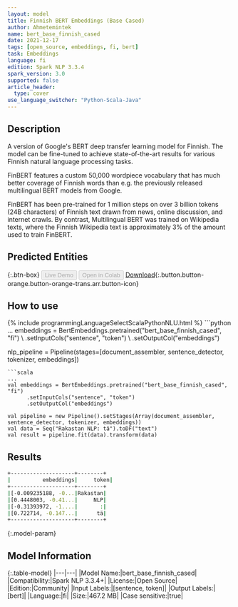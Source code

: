 ```yaml
---
layout: model
title: Finnish BERT Embeddings (Base Cased)
author: Ahmetemintek
name: bert_base_finnish_cased
date: 2021-12-17
tags: [open_source, embeddings, fi, bert]
task: Embeddings
language: fi
edition: Spark NLP 3.3.4
spark_version: 3.0
supported: false
article_header:
  type: cover
use_language_switcher: "Python-Scala-Java"
---
```


## Description

A version of Google's BERT deep transfer learning model for Finnish. The model can be fine-tuned to achieve state-of-the-art results for various Finnish natural language processing tasks.

FinBERT features a custom 50,000 wordpiece vocabulary that has much better coverage of Finnish words than e.g. the previously released multilingual BERT models from Google.

FinBERT has been pre-trained for 1 million steps on over 3 billion tokens (24B characters) of Finnish text drawn from news, online discussion, and internet crawls. By contrast, Multilingual BERT was trained on Wikipedia texts, where the Finnish Wikipedia text is approximately 3% of the amount used to train FinBERT.

## Predicted Entities



{:.btn-box}
<button class="button button-orange" disabled>Live Demo</button>
<button class="button button-orange" disabled>Open in Colab</button>
[Download](https://s3.amazonaws.com/community.johnsnowlabs.com/Ahmetemintek/bert_base_finnish_cased_fi_3.3.4_3.0_1639741264494.zip){:.button.button-orange.button-orange-trans.arr.button-icon}

## How to use



<div class="tabs-box" markdown="1">
{% include programmingLanguageSelectScalaPythonNLU.html %}
```python
...
embeddings = BertEmbeddings.pretrained("bert_base_finnish_cased", "fi") \
      .setInputCols("sentence", "token") \
      .setOutputCol("embeddings")

nlp_pipeline = Pipeline(stages=[document_assembler, sentence_detector, tokenizer, embeddings])
```
```scala
...
val embeddings = BertEmbeddings.pretrained("bert_base_finnish_cased", "fi")
      .setInputCols("sentence", "token")
      .setOutputCol("embeddings")

val pipeline = new Pipeline().setStages(Array(document_assembler, sentence_detector, tokenizer, embeddings))
val data = Seq("Rakastan NLP: tä").toDF("text")
val result = pipeline.fit(data).transform(data)
```
</div>

## Results

```bash
+--------------------+--------+
|          embeddings|     token|
+--------------------+--------+
|[-0.009235188, -0...|Rakastan|
|[0.4448003, -0.41...|     NLP|
|[-0.31393972, -1....|       :|
|[0.722714, -0.147...|      tä|
+--------------------+--------+
```

{:.model-param}
## Model Information

{:.table-model}
|---|---|
|Model Name:|bert_base_finnish_cased|
|Compatibility:|Spark NLP 3.3.4+|
|License:|Open Source|
|Edition:|Community|
|Input Labels:|[sentence, token]|
|Output Labels:|[bert]|
|Language:|fi|
|Size:|467.2 MB|
|Case sensitive:|true|